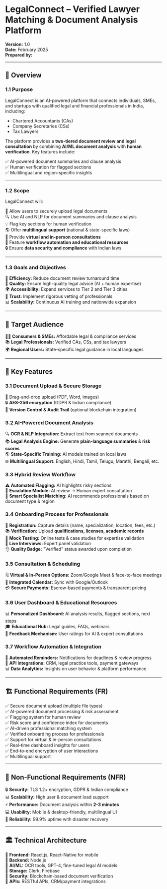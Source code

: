 # LegalConnect – Verified Lawyer Matching & Document Analysis Platform

**Version:** 1.0  
**Date:** February 2025  
**Prepared by:**

---

## 📌 Overview

### **1.1 Purpose**
LegalConnect is an AI-powered platform that connects individuals, SMEs, and startups with qualified legal and financial professionals in India, including:

- Chartered Accountants (CAs)
- Company Secretaries (CSs)
- Tax Lawyers

The platform provides a **two-tiered document review and legal consultation** by combining **AI/ML document analysis** with **human verification**. Key features include:

✅ AI-powered document summaries and clause analysis  
✅ Human verification for flagged sections  
✅ Multilingual and region-specific insights  

---

### **1.2 Scope**
LegalConnect will:

📄 Allow users to securely upload legal documents  
🔍 Use AI and NLP for document summaries and clause analysis  
💡 Flag key sections for human verification  
🌎 Offer **multilingual support** (national & state-specific laws)  
📅 Provide **virtual and in-person consultations**  
🎨 Feature **workflow automation and educational resources**  
🔒 Ensure **data security and compliance** with Indian laws  

---

### **1.3 Goals and Objectives**

🔄 **Efficiency:** Reduce document review turnaround time  
🌟 **Quality:** Ensure high-quality legal advice (AI + human expertise)  
🌍 **Accessibility:** Expand services to Tier 2 and Tier 3 cities  
💪 **Trust:** Implement rigorous vetting of professionals  
📊 **Scalability:** Continuous AI training and nationwide expansion  

---

## 🎯 Target Audience

👨‍💼 **Consumers & SMEs:** Affordable legal & compliance services  
📚 **Legal Professionals:** Verified CAs, CSs, and tax lawyers  
🌍 **Regional Users:** State-specific legal guidance in local languages  

---

## 🚀 Key Features

### **3.1 Document Upload & Secure Storage**
📂 Drag-and-drop upload (PDF, Word, images)  
🔒 **AES-256 encryption** (GDPR & Indian compliance)  
📜 **Version Control & Audit Trail** (optional blockchain integration)  

### **3.2 AI-Powered Document Analysis**
🔍 **OCR & NLP Integration:** Extract text from scanned documents  
📚 **Legal Analysis Engine:** Generate **plain-language summaries** & **risk scores**  
🌎 **State-Specific Training:** AI models trained on local laws  
🌐 **Multilingual Support:** English, Hindi, Tamil, Telugu, Marathi, Bengali, etc.  

### **3.3 Hybrid Review Workflow**
⚠️ **Automated Flagging:** AI highlights risky sections  
📢 **Escalation Module:** AI review → Human expert consultation  
🔎 **Smart Specialist Matching:** AI recommends professionals based on document type & region  

### **3.4 Onboarding Process for Professionals**
📝 **Registration:** Capture details (name, specialization, location, fees, etc.)  
📚 **Verification:** Upload **qualifications, licenses, academic records**  
💪 **Mock Testing:** Online tests & case studies for expertise validation  
🎤 **Live Interviews:** Expert panel validation  
👌 **Quality Badge:** "Verified" status awarded upon completion  

### **3.5 Consultation & Scheduling**
🗓 **Virtual & In-Person Options:** Zoom/Google Meet & face-to-face meetings  
📅 **Integrated Calendar:** Sync with Google/Outlook  
💳 **Secure Payments:** Escrow-based payments & transparent pricing  

### **3.6 User Dashboard & Educational Resources**
📊 **Personalized Dashboard:** AI analysis results, flagged sections, next steps  
🎓 **Educational Hub:** Legal guides, FAQs, webinars  
🌟 **Feedback Mechanism:** User ratings for AI & expert consultations  

### **3.7 Workflow Automation & Integration**
📅 **Automated Reminders:** Notifications for deadlines & review progress  
🔗 **API Integrations:** CRM, legal practice tools, payment gateways  
📊 **Data Analytics:** Insights on user behavior & platform performance  

---

## 🏗 Functional Requirements (FR)

✅ Secure document upload (multiple file types)  
✅ AI-powered document processing & risk assessment  
✅ Flagging system for human review  
✅ Risk score and confidence index for documents  
✅ AI-driven professional matching system  
✅ Verified onboarding process for professionals  
✅ Support for virtual & in-person consultations  
✅ Real-time dashboard insights for users  
✅ End-to-end encryption of user interactions  
✅ Multilingual support  

---

## 🔧 Non-Functional Requirements (NFR)

🔒 **Security:** TLS 1.2+ encryption, GDPR & Indian compliance  
📊 **Scalability:** High user & document load support  
⚡ **Performance:** Document analysis within **2-3 minutes**  
💻 **Usability:** Mobile & desktop-friendly, multilingual UI  
🌟 **Reliability:** 99.9% uptime with disaster recovery  

---

## 🏛 Technical Architecture

🔧 **Frontend:** React.js, React-Native for mobile  
🔧 **Backend:** Node.js  
🔧 **AI/ML:** OCR tools, GPT-4, fine-tuned legal AI models  
🔧 **Storage:** Clerk, Firebase  
🔧 **Security:** Blockchain-based document verification  
🔧 **APIs:** RESTful APIs, CRM/payment integrations  

##